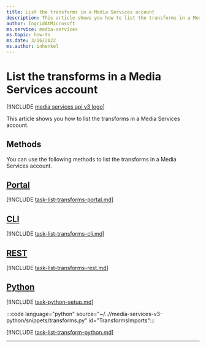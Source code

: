 ```yaml
---
title: List the transforms in a Media Services account
description: This article shows you how to list the transforms in a Media Services account.
author: IngridAtMicrosoft
ms.service: media-services
ms.topic: how-to
ms.date: 3/16/2022
ms.author: inhenkel
---
```


# List the transforms in a Media Services account

[!INCLUDE [media services api v3 logo](./includes/v3-hr.md)]

This article shows you how to list the transforms in a Media Services account.

## Methods

You can use the following methods to list the transforms in a Media Services account.

## [Portal](#tab/portal/)

[!INCLUDE [task-list-transforms-portal.md](./includes/task-list-transforms-portal.md)]

## [CLI](#tab/cli/)

[!INCLUDE [task-list-transforms-cli.md](./includes/task-list-transforms-cli.md)]

## [REST](#tab/rest/)

[!INCLUDE [task-list-transforms-rest.md](./includes/task-list-transforms-rest.md)]

## [Python](#tab/python/)

[!INCLUDE [task-python-setup.md](./includes/task-python-setup.md)]

:::code language="python" source="~/..//media-services-v3-python/snippets/transforms.py" id="TransformsImports":::

[!INCLUDE [task-list-transform-python.md](./includes/task-list-transforms-python.md)]

---
